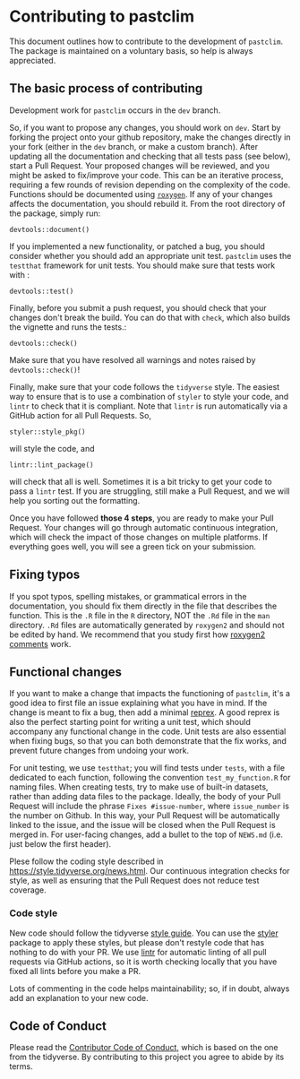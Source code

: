# Contributing to pastclim
This document outlines how to contribute to the development of `pastclim`. The
package is maintained on a voluntary basis, so help is always appreciated.

## The basic process of contributing
Development work for `pastclim` occurs in the `dev` branch.

So, if you want to
propose any changes, you should work on `dev`. Start by forking the project onto
your github repository, make the changes directly in your fork (either in the
`dev` branch, or make a custom branch). After updating all the documentation and
checking that all tests pass (see below), start a Pull Request. Your proposed
changes will be reviewed, and you might be asked to fix/improve your code. This
can be an iterative process, requiring a few rounds of revision depending on the
complexity of the code.
Functions should be documented using
[`roxygen`](https://cran.r-project.org/web/packages/roxygen2/vignettes/roxygen2.html).
If any of your changes affects the documentation, you should rebuild it. From
the root directory of the package, simply run:
```
devtools::document()
```
If you implemented a new functionality, or patched a bug, you should consider
whether you should add an appropriate unit test. `pastclim` uses the `testthat`
framework for unit tests. You should make sure that tests work with :
```
devtools::test()
```
Finally, before you submit a push request, you should check that your changes
don't break the build. You can do that with `check`, which also builds the
vignette and runs the tests.:
```
devtools::check()
```
Make sure that you have resolved all warnings and notes raised by
`devtools::check()`!

Finally, make sure that your code follows the `tidyverse` style. The easiest
way to ensure that is to use a combination of `styler` to style your code,
and `lintr` to check that it is compliant. Note that `lintr` is run automatically
via a GitHub action for all Pull Requests.
So,
```
styler::style_pkg()
```
will style the code, and
```
lintr::lint_package()
```
will check that all is well. Sometimes it is a bit tricky to get your code
to pass a `lintr` test. If you are struggling, still make a Pull Request, and
we will help you sorting out the formatting.

Once you have followed **those 4 steps**, you are ready to make your Pull Request.
Your changes will go through automatic continuous integration, which will check
the impact of those changes on multiple platforms. If everything goes well, you
will see a green tick on your submission.

## Fixing typos
If you spot typos, spelling mistakes, or grammatical errors in the
documentation, you should fix them directly in the file that describes the
function. This is the `.R` file in the `R` directory, NOT the `.Rd` file in the
`man` directory. `.Rd` files are automatically generated by `roxygen2` and
should not be edited by hand. We recommend that you study first how [roxygen2
comments](https://roxygen2.r-lib.org/articles/roxygen2.html) work.

## Functional changes
If you want to make a change that impacts the functioning of `pastclim`, it's a
good idea to first file an issue explaining what you have in mind. If the change
is meant to fix a bug, then add a minimal
[reprex](https://www.tidyverse.org/help/#reprex).
A good reprex is also the perfect starting point for writing a unit test, which
should accompany any functional change in the code. Unit tests are also
essential when fixing bugs, so that you can both demonstrate that the fix works,
and prevent future changes from undoing your work.

For unit testing, we use
`testthat`; you will find tests under `tests`, with a file dedicated to each
function, following the convention `test_my_function.R` for naming files. When
creating tests, try to make use of built-in datasets, rather than adding data files
to the package.
Ideally, the body of your Pull Request will include the phrase 
`Fixes #issue-number`, where `issue_number` is the number on Github. In this way, your
Pull Request will be automatically linked to the issue, and the issue will be
closed when the Pull Request is merged in.
For user-facing changes, add a bullet to the top of `NEWS.md` (i.e. just below
the first header). 

Plese follow the coding style described in
<https://style.tidyverse.org/news.html>.
Our continuous integration checks for style, as well as ensuring that the 
Pull Request does not reduce test
coverage.

### Code style
New code should follow the tidyverse [style guide](https://style.tidyverse.org).
You can use the [styler](https://CRAN.R-project.org/package=styler) package to
apply these styles, but please don't restyle code that has nothing to do with
your PR.
We use [lintr](https://lintr.r-lib.org/index.html) for automatic linting 
of all pull requests via GitHub actions,
so it is worth checking locally that you have fixed all lints before you
make a PR.

Lots of commenting in the code helps maintainability; so, if in doubt, always add
an explanation to your new code.

## Code of Conduct
Please read the [Contributor Code of
Conduct](CODE_OF_CONDUCT.md), which is based on the one from the tidyverse. 
By contributing to this project you agree to abide
by its terms.
